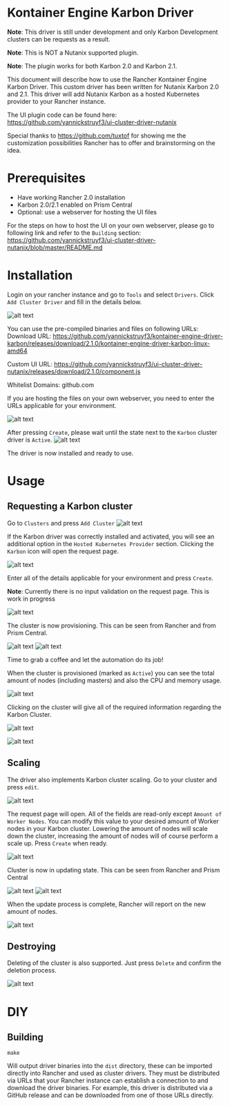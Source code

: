 Kontainer Engine Karbon Driver
===============================

**Note**: This driver is still under development and only Karbon Development clusters can be requests as a result.

**Note**: This is NOT a Nutanix supported plugin.

**Note**: The plugin works for both Karbon 2.0 and Karbon 2.1.

This document will describe how to use the Rancher Kontainer Engine Karbon Driver. This custom driver has been written for Nutanix Karbon 2.0 and 2.1. 
This driver will add Nutanix Karbon as a hosted Kubernetes provider to your Rancher instance.

The UI plugin code can be found here:
	https://github.com/yannickstruyf3/ui-cluster-driver-nutanix

Special thanks to https://github.com/tuxtof for showing me the customization possibilities Rancher has to offer and brainstorming on the idea.

# Prerequisites
* Have working Rancher 2.0 installation
* Karbon 2.0/2.1 enabled on Prism Central
* Optional: use a webserver for hosting the UI files

For the steps on how to host the UI on your own webserver, please go to following link and refer to the `Building` section: 
https://github.com/yannickstruyf3/ui-cluster-driver-nutanix/blob/master/README.md

# Installation

Login on your rancher instance and go to `Tools` and select `Drivers`. 
Click `Add Cluster Driver` and fill in the details below.

![alt text](https://github.com/yannickstruyf3/kontainer-engine-driver-karbon/raw/master/images/0_clusterdriver.png " ")

You can use the pre-compiled binaries and files on following URLs:
Download URL:
https://github.com/yannickstruyf3/kontainer-engine-driver-karbon/releases/download/2.1.0/kontainer-engine-driver-karbon-linux-amd64

Custom UI URL:
https://github.com/yannickstruyf3/ui-cluster-driver-nutanix/releases/download/2.1.0/component.js

Whitelist Domains:
github.com

If you are hosting the files on your own webserver, you need to enter the URLs applicable for your environment.

![alt text](https://github.com/yannickstruyf3/kontainer-engine-driver-karbon/raw/master/images/1_createdriver.png " ")

After pressing `Create`, please wait until the state next to the `Karbon` cluster driver is `Active`. 
![alt text](https://github.com/yannickstruyf3/kontainer-engine-driver-karbon/raw/master/images/2_activedriver.png " ")

The driver is now installed and ready to use.

# Usage

## Requesting a Karbon cluster
Go to `Clusters` and press `Add Cluster`
![alt text](https://github.com/yannickstruyf3/kontainer-engine-driver-karbon/raw/master/images/3_emptyclusterscreen.png " ")

If the Karbon driver was correctly installed and activated, you will see an additional option in the `Hosted Kubernetes Provider` section. Clicking the `Karbon` icon will open the request page.

![alt text](https://github.com/yannickstruyf3/kontainer-engine-driver-karbon/raw/master/images/4_driverselection.png " ")

Enter all of the details applicable for your environment and press `Create`.

**Note**: Currently there is no input validation on the request page. This is work in progress

![alt text](https://github.com/yannickstruyf3/kontainer-engine-driver-karbon/raw/master/images/5_requestcluster.png " ")

The cluster is now provisioning. This can be seen from Rancher and from Prism Central.


![alt text](https://github.com/yannickstruyf3/kontainer-engine-driver-karbon/raw/master/images/6_clusterrancherprovisioning.png " ") ![alt text](https://github.com/yannickstruyf3/kontainer-engine-driver-karbon/raw/master/images/7_clusterprismprovisioning.png " ")

Time to grab a coffee and let the automation do its job!

When the cluster is provisioned (marked as `Active`) you can see the total amount of nodes (including masters) and also the CPU and memory usage. 

![alt text](https://github.com/yannickstruyf3/kontainer-engine-driver-karbon/raw/master/images/8_clusteractive.png " ")

Clicking on the cluster will give all of the required information regarding the Karbon Cluster.

![alt text](https://github.com/yannickstruyf3/kontainer-engine-driver-karbon/raw/master/images/9_clusterdashboard.png " ")

![alt text](https://github.com/yannickstruyf3/kontainer-engine-driver-karbon/raw/master/images/10_nodeoverview.png " ")

## Scaling

The driver also implements Karbon cluster scaling. Go to your cluster and press `edit`.

![alt text](https://github.com/yannickstruyf3/kontainer-engine-driver-karbon/raw/master/images/11_edit.png " ")

The request page will open. All of the fields are read-only except `Amount of Worker Nodes`. You can modify this value to your desired amount of Worker nodes in your Karbon cluster. Lowering the amount of nodes will scale down the cluster, increasing the amount of nodes will of course perform a scale up. Press `Create` when ready.

![alt text](https://github.com/yannickstruyf3/kontainer-engine-driver-karbon/raw/master/images/12_editamountofnodes.png " ")

Cluster is now in updating state. This can be seen from Rancher and Prism Central

![alt text](https://github.com/yannickstruyf3/kontainer-engine-driver-karbon/raw/master/images/13_clusterupdatingstaterancher.png " ")
![alt text](https://github.com/yannickstruyf3/kontainer-engine-driver-karbon/raw/master/images/14_clusterupdatingstateprism.png " ")

When the update process is complete, Rancher will report on the new amount of nodes.

![alt text](https://github.com/yannickstruyf3/kontainer-engine-driver-karbon/raw/master/images/15_addednodes.png " ")


## Destroying

Deleting of the cluster is also supported. Just press `Delete` and confirm the deletion process.

![alt text](https://github.com/yannickstruyf3/kontainer-engine-driver-karbon/raw/master/images/16_clusterdelete.png " ")

# DIY
## Building

`make`

Will output driver binaries into the `dist` directory, these can be imported 
directly into Rancher and used as cluster drivers.  They must be distributed 
via URLs that your Rancher instance can establish a connection to and download 
the driver binaries.  For example, this driver is distributed via a GitHub 
release and can be downloaded from one of those URLs directly.

